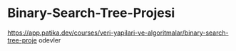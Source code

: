 # Binary-Search-Tree-Projesi
https://app.patika.dev/courses/veri-yapilari-ve-algoritmalar/binary-search-tree-proje odevler
